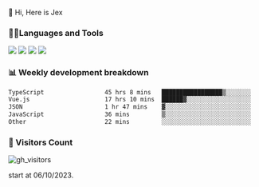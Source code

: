  👋 Hi, Here is Jex

 

### 🧑‍💻Languages and Tools

<code><a href="https://react.dev"><img src="https://api.iconify.design/logos:react.svg" /></a></code>
<code><a href="https://github.com/vuejs/core"><img src="https://api.iconify.design/logos:vue.svg" /></a></code> 
<code><a href="https://github.com/microsoft/TypeScript"><img src="https://api.iconify.design/logos:typescript-icon.svg" /></a></code>
<code><a href="https://threejs.org/"><img src="https://api.iconify.design/logos:threejs.svg" /></a></code>

### 📊 Weekly development breakdown

<!--START_SECTION:waka-->

```txt
TypeScript                 45 hrs 8 mins   █████████████████▒░░░░░░░   69.13 %
Vue.js                     17 hrs 10 mins  ██████▓░░░░░░░░░░░░░░░░░░   26.30 %
JSON                       1 hr 47 mins    ▓░░░░░░░░░░░░░░░░░░░░░░░░   02.75 %
JavaScript                 36 mins         ▒░░░░░░░░░░░░░░░░░░░░░░░░   00.93 %
Other                      22 mins         ░░░░░░░░░░░░░░░░░░░░░░░░░   00.57 %
```

<!--END_SECTION:waka-->


### 👀 Visitors Count

![gh_visitors](https://profile-counter.glitch.me/jexlau/count.svg)

start at 06/10/2023.
